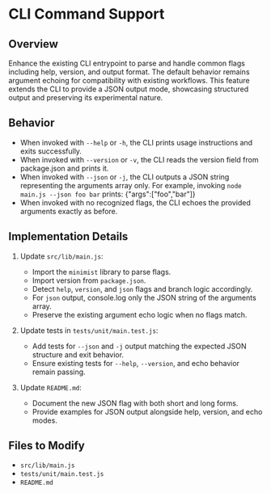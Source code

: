 # CLI Command Support

## Overview
Enhance the existing CLI entrypoint to parse and handle common flags including help, version, and output format. The default behavior remains argument echoing for compatibility with existing workflows. This feature extends the CLI to provide a JSON output mode, showcasing structured output and preserving its experimental nature.

## Behavior
- When invoked with `--help` or `-h`, the CLI prints usage instructions and exits successfully.
- When invoked with `--version` or `-v`, the CLI reads the version field from package.json and prints it.
- When invoked with `--json` or `-j`, the CLI outputs a JSON string representing the arguments array only. For example, invoking `node main.js --json foo bar` prints:
  {"args":["foo","bar"]}
- When invoked with no recognized flags, the CLI echoes the provided arguments exactly as before.

## Implementation Details
1. Update `src/lib/main.js`:
   - Import the `minimist` library to parse flags.
   - Import version from `package.json`.
   - Detect `help`, `version`, and `json` flags and branch logic accordingly.
   - For `json` output, console.log only the JSON string of the arguments array.
   - Preserve the existing argument echo logic when no flags match.

2. Update tests in `tests/unit/main.test.js`:
   - Add tests for `--json` and `-j` output matching the expected JSON structure and exit behavior.
   - Ensure existing tests for `--help`, `--version`, and echo behavior remain passing.

3. Update `README.md`:
   - Document the new JSON flag with both short and long forms.
   - Provide examples for JSON output alongside help, version, and echo modes.

## Files to Modify
- `src/lib/main.js`
- `tests/unit/main.test.js`
- `README.md`